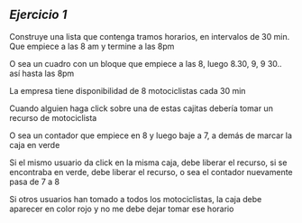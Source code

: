 ## *Ejercicio 1*

Construye una lista que contenga tramos horarios, en intervalos de 30 min. Que empiece a las 8 am y termine a las 8pm

O sea un cuadro con un bloque que empiece a las 8, luego 8.30, 9, 9 30.. así hasta las 8pm

La empresa tiene disponibilidad de 8 motociclistas cada 30 min

Cuando alguien haga click sobre una de estas cajitas debería tomar un recurso de motociclista

O sea un contador que empiece en 8 y luego baje a 7, a demás de marcar la caja en verde

Si el mismo usuario da click en la misma caja, debe liberar el recurso, si se encontraba en verde, debe liberar el recurso, o sea el contador nuevamente pasa de 7 a 8

Si otros usuarios han tomado a todos los motociclistas, la caja debe aparecer en color rojo y no me debe dejar tomar ese horario